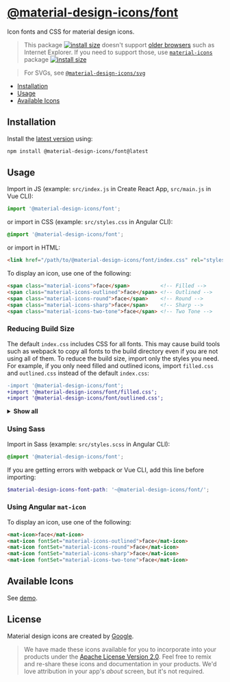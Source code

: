 # [@material-design-icons/font](https://github.com/marella/material-design-icons/tree/main/font)

Icon fonts and CSS for material design icons.

> This package [![install size](https://packagephobia.com/badge?p=@material-design-icons/font)](https://packagephobia.com/result?p=@material-design-icons/font) doesn't support [older browsers](https://caniuse.com/woff2) such as Internet Explorer. If you need to support those, use [`material-icons`](https://www.npmjs.com/package/material-icons) package [![install size](https://packagephobia.com/badge?p=material-icons)](https://packagephobia.com/result?p=material-icons)

> For SVGs, see [`@material-design-icons/svg`](https://www.npmjs.com/package/@material-design-icons/svg)

- [Installation](#installation)
- [Usage](#usage)
- [Available Icons](#available-icons)

## Installation

Install the [latest version][releases] using:

```sh
npm install @material-design-icons/font@latest
```

## Usage

Import in JS (example: `src/index.js` in Create React App, `src/main.js` in Vue CLI):

```js
import '@material-design-icons/font';
```

or import in CSS (example: `src/styles.css` in Angular CLI):

```css
@import '@material-design-icons/font';
```

or import in HTML:

```html
<link href="/path/to/@material-design-icons/font/index.css" rel="stylesheet">
```

To display an icon, use one of the following:

```html
<span class="material-icons">face</span>          <!-- Filled -->
<span class="material-icons-outlined">face</span> <!-- Outlined -->
<span class="material-icons-round">face</span>    <!-- Round -->
<span class="material-icons-sharp">face</span>    <!-- Sharp -->
<span class="material-icons-two-tone">face</span> <!-- Two Tone -->
```

### Reducing Build Size

The default `index.css` includes CSS for all fonts. This may cause build tools such as webpack to copy all fonts to the build directory even if you are not using all of them. To reduce the build size, import only the styles you need. For example, if you only need filled and outlined icons, import `filled.css` and `outlined.css` instead of the default `index.css`:

```diff
-import '@material-design-icons/font';
+import '@material-design-icons/font/filled.css';
+import '@material-design-icons/font/outlined.css';
```

<details>
<summary><strong>Show all</strong></summary><br>

Icons | CSS | Sass
:--- | :--- | :---
Filled | filled.css | filled.scss
Outlined | outlined.css | outlined.scss
Round | round.css | round.scss
Sharp | sharp.css | sharp.scss
Two Tone | two-tone.css | two-tone.scss

</details>

### Using Sass

Import in Sass (example: `src/styles.scss` in Angular CLI):

```scss
@import '@material-design-icons/font';
```

If you are getting errors with webpack or Vue CLI, add this line before importing:

```scss
$material-design-icons-font-path: '~@material-design-icons/font/';
```

### Using Angular `mat-icon`

To display an icon, use one of the following:

```html
<mat-icon>face</mat-icon>
<mat-icon fontSet="material-icons-outlined">face</mat-icon>
<mat-icon fontSet="material-icons-round">face</mat-icon>
<mat-icon fontSet="material-icons-sharp">face</mat-icon>
<mat-icon fontSet="material-icons-two-tone">face</mat-icon>
```

## Available Icons

See [demo].

## License

Material design icons are created by [Google](https://github.com/google/material-design-icons#license).

> We have made these icons available for you to incorporate into your products under the [Apache License Version 2.0][license]. Feel free to remix and re-share these icons and documentation in your products.
We'd love attribution in your app's *about* screen, but it's not required.

[releases]: https://github.com/marella/material-design-icons/releases
[license]: https://github.com/marella/material-design-icons/blob/main/font/LICENSE
[demo]: https://marella.github.io/material-design-icons/demo/
